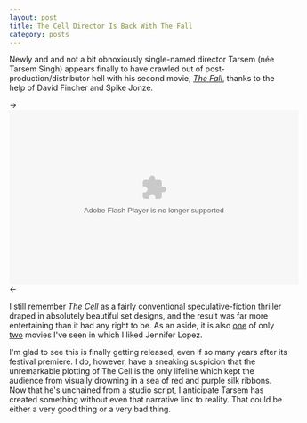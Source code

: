```yaml
---
layout: post
title: The Cell Director Is Back With The Fall
category: posts
---
```


Newly and and not a bit obnoxiously single-named director Tarsem (née Tarsem Singh) appears finally to have crawled out of post-production/distributor hell with his second movie, _[The Fall](http://www.imdb.com/title/tt0460791)_, thanks to the help of David Fincher and Spike Jonze.

-> <object width="520" height="313"><param name="movie" value="http://www.traileraddict.com/emb/3829"></param><param name="wmode" value="transparent"></param><embed src="http://www.traileraddict.com/emb/3829" type="application/x-shockwave-flash" wmode="transparent" width="520" height="313"></embed></object> <-

I still remember _The Cell_ as a fairly conventional speculative-fiction thriller draped in absolutely beautiful set designs, and the result was far more entertaining than it had any right to be.  As an aside, it is also [one](ttp://www.imdb.com/title/tt0209958) of only [two](http://www.imdb.com/title/tt0120780/) movies I've seen in which I liked Jennifer Lopez.

I'm glad to see this is finally getting released, even if so many years after its festival premiere.  I do, however, have a sneaking suspicion that the unremarkable plotting of The Cell is the only lifeline which kept the audience from visually drowning in a sea of red and purple silk ribbons.  Now that he's unchained from a studio script, I anticipate Tarsem has created something without even that narrative link to reality.  That could be either a very good thing or a very bad thing.